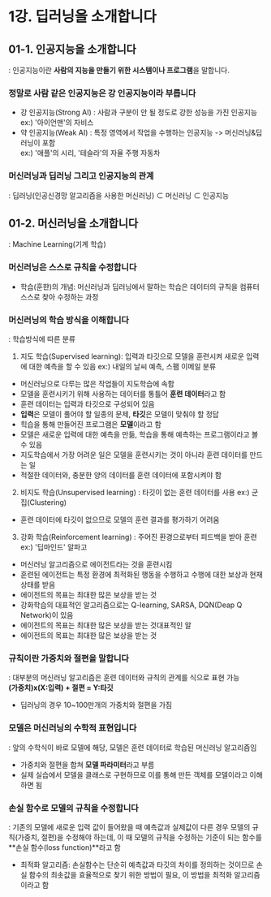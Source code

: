 # 1강. 딥러닝을 소개합니다

## 01-1. 인공지능을 소개합니다
: 인공지능이란 **사람의 지능을 만들기 위한 시스템이나 프로그램**을 말합니다.

### 정말로 사람 같은 인공지능은 강 인공지능이라 부릅니다  
- 강 인공지능(Strong AI) : 사람과 구분이 안 될 정도로 강한 성능을 가진 인공지능  
ex:) '아이언맨'의 자비스
- 약 인공지능(Weak AI) : 특정 영역에서 작업을 수행하는 인공지능 -> 머신러닝&딥러닝이 포함  
ex:) '애플'의 시리, '테슬라'의 자율 주행 자동차

### 머신러닝과 딥러닝 그리고 인공지능의 관계
: 딥러닝(인공신경망 알고리즘을 사용한 머신러닝) ⊂ 머신러닝 ⊂ 인공지능  

## 01-2. 머신러닝을 소개합니다
: Machine Learning(기계 학습)

### 머신러닝은 스스로 규칙을 수정합니다
- 학습(훈햔)의 개념: 머신러닝과 딥러닝에서 말하는 학습은 데이터의 규칙을 컴퓨터 스스로 찾아 수정하는 과정

### 머신러닝의 학습 방식을 이해합니다
: 학습방식에 따른 분류

1. 지도 학습(Supervised learning): 입력과 타깃으로 모델을 훈련시켜 새로운 입력에 대한 예측을 할 수 있음
ex:) 내일의 날씨 예측, 스팸 이메일 분류
- 머신러닝으로 다루는 많은 작업들이 지도학습에 속함
- 모델을 훈련시키기 위해 사용하는 데이터를 통틀어 **훈련 데이터**라고 함
- 훈련 데이터는 입력과 타깃으로 구성되어 있음
- **입력**은 모델이 풀어야 할 일종의 문제, **타깃**은 모델이 맞춰야 할 정답
- 힉습을 통해 만들어진 프로그램은 **모델**이라고 함
- 모델은 새로운 입력에 대한 예측을 만듦, 학습을 통해 예측하는 프로그램이라고 볼 수 있음
- 지도학습에서 가장 어려운 일은 모델을 훈련시키는 것이 아니라 훈련 데이터를 만드는 일
- 적절한 데이터와, 충분한 양의 데이터를 훈련 데이터에 포함시켜야 함

2. 비지도 학습(Unsupervised learning) : 타깃이 없는 훈련 데이터를 사용
ex:) 군집(Clustering)
- 훈련 데이터에 타깃이 없으므로 모델의 훈련 결과를 평가하기 어려움

3. 강화 학습(Reinforcement learning) : 주어진 환경으로부터 피드백을 받아 훈련
ex:) '딥마인드' 알파고
- 머신러닝 알고리즘으로 에이전트라는 것을 훈련시킴
- 훈련된 에이전트는 특정 환경에 최적화된 행동을 수행하고 수행에 대한 보상과 현재 상태를 받음
- 에이전트의 목표는 최대한 많은 보상을 받는 것
- 강화학습의 대표적인 알고리즘으로는 Q-learning, SARSA, DQN(Deap Q Network)이 있음
- 에이전트의 목표는 최대한 많은 보상을 받는 것대표적인 알
- 에이전트의 목표는 최대한 많은 보상을 받는 것

### 규칙이란 가중치와 절편을 말합니다
: 대부분의 머신러닝 알고리즘은 훈련 데이터와 규칙의 관계를 식으로 표현 가능  
**(가중치)x(X:입력) + 절편 = Y:타깃**
- 딥러닝의 경우 10~100만개의 가중치와 절편을 가짐

### 모델은 머신러닝의 수학적 표현입니다
: 앞의 수학식이 바로 모델에 해당, 모델은 훈련 데이터로 학습된 머신러닝 알고리즘임  
- 가중치와 절편을 합쳐 **모델 파라미터**라고 부름
- 실제 실습에서 모델을 클래스로 구현하므로 이를 통해 만든 객체를 모델이라고 이해하면 됨

### 손실 함수로 모델의 규칙을 수정합니다
: 기존의 모델에 새로운 입력 값이 들어왔을 때 예측값과 실제값이 다른 경우 모델의 규칙(가중치, 절편)을 수정해야 하는데, 이 때 모델의 규칙을 수정하는 기준이 되는 함수를 **손실 함수(loss function)**라고 함
- 최적화 알고리즘: 손실함수는 단순히 예측값과 타깃의 차이를 정의하는 것이므로 손실 함수의 최솟값을 효율적으로 찾기 위한 방법이 필요, 이 방법을 최적화 알고리즘이라고 함

